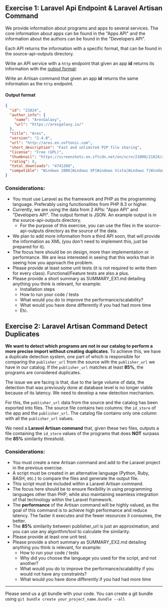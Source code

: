 ## Exercise 1: Laravel Api Endpoint & Laravel Artisan Command

We provide information about programs and apps to several services. The core information about apps can be found in the "Apps API" and the information about the authors can be found in the "Developers API". 

Each API returns the information with a specific format, that can be found in the source-api-outputs directory.

Write an API service with a `http` endpoint that given an app **id** returns its information with the [output format](#output-format):

Write an Artisan command that given an app **id** returns the same information as the `http` endpoint.

#### Output format

```json
{
  "id": "21824",
  "author_info": {
    "name": "AresGalaxy",
    "url": "https://aresgalaxy.io/"
  },
  "title": "Ares",
  "version": "2.4.0",
  "url": "http://ares.en.softonic.com",
  "short_description": "Fast and unlimited P2P file sharing",
  "license": "Free (GPL)",
  "thumbnail": "https://screenshots.en.sftcdn.net/en/scrn/21000/21824/ares-14-100x100.png",
  "rating": 8,
  "total_downloads": "4741260",
  "compatible": "Windows 2000|Windows XP|Windows Vista|Windows 7|Windows 8"
}
```

### Considerations:

* You must use Laravel as the framework and PHP as the programming language. Preferably using functionalities from PHP 8.3 or higher. 
* Currently, we are using the data from 2 APIs: "Apps API" and "Developers API". The output format is JSON. An example output is in the source-api-outputs directory. 
    * For the purpose of this exercise, you can use the files in the source-api-outputs directory as the source of the data.
* We plan to add more information from a third API soon, that will provide the information as XML (you don't need to implement this, just be prepared for it).
* The focus here should be on design, more than implementation or performance. We are less interested in seeing that this works than in seeing how you approach the problem.
* Please provide at least some unit tests (it is not required to write them for every class). Functional/Feature tests are also a plus.
* Please provide a short summary as SUMMARY_EX1.md detailing anything you think is relevant, for example:
    * Installation steps
    * How to run your code / tests
    * What would you do to improve the performance/scalability?
    * What would you have done differently if you had had more time
    * Etc.

## Exercise 2: Laravel Artisan Command Detect Duplicates

**We want to detect which programs are not in our catalog to perform a more precise import without creating duplicates**. To achieve this, we have a duplicate detection system, one part of which is responsible for comparing the `publisher_url` from the source with the `publisher_url` we have in our catalog. If the `publisher_url` matches at least **85%**, the programs are considered duplicates.

The issue we are facing is that, due to the large volume of data, the detection that was previously done at database level is no longer viable because of its latency. We need to develop a new detection mechanism.

For this, the `publisher_url` data from the source and the catalog has been exported into files. The source file contains two columns: the `id_store` of the app and the `publisher_url`. The catalog file contains only one column with all the `publisher_url` values.

We need a **Laravel Artisan command** that, given these two files, outputs a file containing the `id_store` values of the programs that does **NOT** surpass the **85%** similarity threshold.

### Considerations:

* You must create a new Artisan command and add to the Laravel project in the previous exercise.
* A script must be created in an alternative language (Python, Ruby, BASH, etc.) to compare the files and generate the output file.
* This script must be included within a Laravel Artisan command.
* The focus here should be to ensure flexibility in using programming languages other than PHP, while also maintaining seamless integration of that technology within the Laravel framework.
* The **performance** of the Artisan command will be highly valued, as the goal of this command is to achieve high performance and reduce latency. The faster it executes and the fewer resources it consumes, the better.
* The **85%** similarity between publisher_url is just an approximation, and you can use any algorithm/tool to calculate the similarity.
* Please provide at least one unit test.
* Please provide a short summary as SUMMARY_EX2.md detailing anything you think is relevant, for example:
    * How to run your code / tests
    * Why did you choose the language you used for the script, and not another?
    * What would you do to improve the performance/scalability if you would not have any constraints?
    * What would you have done differently if you had had more time

* * *

Please send us a git bundle with your code. You can create a git bundle using `git bundle create your_project_name.bundle --all`
